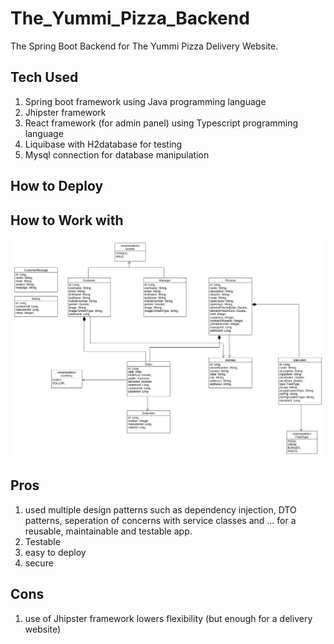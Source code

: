 # The_Yummi_Pizza_Backend
The Spring Boot Backend for The Yummi Pizza Delivery Website.

## Tech Used
1) Spring boot framework using Java programming language
2) Jhipster framework
3) React framework (for admin panel) using Typescript programming language
4) Liquibase with H2database for testing
5) Mysql connection for database manipulation

## How to Deploy

## How to Work with
![UML Class_Diagram](umlclass.jpg?raw=true "UML Class Diagram")

## Pros
1) used multiple design patterns such as dependency injection, DTO patterns, seperation of concerns with service classes and ... for a reusable, maintainable and testable app.
2) Testable
3) easy to deploy
4) secure

## Cons
1) use of Jhipster framework lowers flexibility (but enough for a delivery website)
